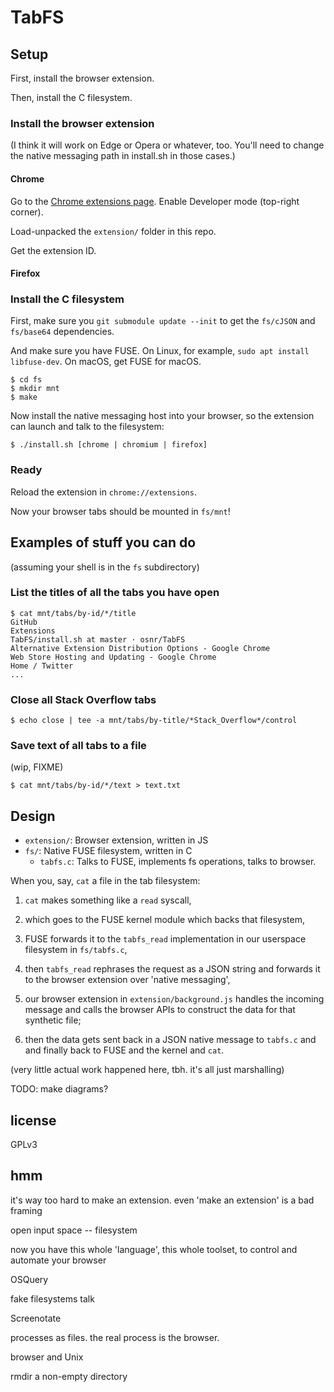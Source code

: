 # TabFS

## Setup

First, install the browser extension.

Then, install the C filesystem.

### Install the browser extension

(I think it will work on Edge or Opera or whatever, too. You'll need to
change the native messaging path in install.sh in those cases.)

#### Chrome

Go to the [Chrome extensions page](chrome://extensions). Enable
Developer mode (top-right corner).

Load-unpacked the `extension/` folder in this repo.

Get the extension ID.

#### Firefox


### Install the C filesystem

First, make sure you `git submodule update --init` to get the
`fs/cJSON` and `fs/base64` dependencies.

And make sure you have FUSE. On Linux, for example, `sudo apt install
libfuse-dev`. On macOS, get FUSE for macOS.

```
$ cd fs
$ mkdir mnt
$ make
```

Now install the native messaging host into your browser, so the
extension can launch and talk to the filesystem:

```
$ ./install.sh [chrome | chromium | firefox]
```

### Ready

Reload the extension in `chrome://extensions`.

Now your browser tabs should be mounted in `fs/mnt`!

## Examples of stuff you can do

(assuming your shell is in the `fs` subdirectory)

### List the titles of all the tabs you have open 

```
$ cat mnt/tabs/by-id/*/title
GitHub
Extensions
TabFS/install.sh at master · osnr/TabFS
Alternative Extension Distribution Options - Google Chrome
Web Store Hosting and Updating - Google Chrome
Home / Twitter
...
```

### Close all Stack Overflow tabs

```
$ echo close | tee -a mnt/tabs/by-title/*Stack_Overflow*/control
```

### Save text of all tabs to a file

(wip, FIXME)

```
$ cat mnt/tabs/by-id/*/text > text.txt
```

## Design

- `extension/`: Browser extension, written in JS
- `fs/`: Native FUSE filesystem, written in C
  - `tabfs.c`: Talks to FUSE, implements fs operations, talks to browser.

When you, say, `cat` a file in the tab filesystem:

1. `cat` makes something like a `read` syscall,

2. which goes to the FUSE kernel module which backs that filesystem,

3. FUSE forwards it to the `tabfs_read` implementation in our
   userspace filesystem in `fs/tabfs.c`,

4. then `tabfs_read` rephrases the request as a JSON string and
   forwards it to the browser extension over 'native messaging',

6. our browser extension in `extension/background.js` handles the
   incoming message and calls the browser APIs to construct the data
   for that synthetic file;

7. then the data gets sent back in a JSON native message to `tabfs.c`
   and and finally back to FUSE and the kernel and `cat`.

(very little actual work happened here, tbh. it's all just
marshalling)

TODO: make diagrams?

## license

GPLv3

## hmm

it's way too hard to make an extension. even 'make an extension' is
a bad framing

open input space -- filesystem

now you have this whole 'language', this whole toolset, to control and
automate your browser

OSQuery

fake filesystems talk

Screenotate

processes as files. the real process is the browser. 

browser and Unix

rmdir a non-empty directory
